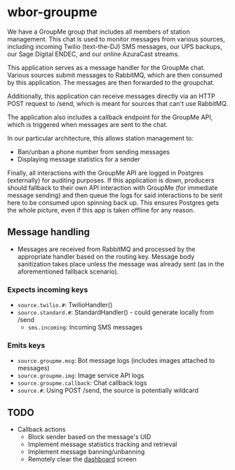 # wbor-groupme

We have a GroupMe group that includes all members of station management. This chat is used to monitor messages from various sources, including incoming Twilio (text-the-DJ) SMS messages, our UPS backups, our Sage Digital ENDEC, and our online AzuraCast streams.

This application serves as a message handler for the GroupMe chat. Various sources submit messages to RabbitMQ, which are then consumed by this application. The messages are then forwarded to the groupchat.

Additionally, this application can receive messages directly via an HTTP POST request to /send, which is meant for sources that can't use RabbitMQ.

The application also includes a callback endpoint for the GroupMe API, which is triggered when messages are sent to the chat.

In our particular architecture, this allows station management to:

- Ban/unban a phone number from sending messages
- Displaying message statistics for a sender

Finally, all interactions with the GroupMe API are logged in Postgres (externally) for auditing purposes. If this application is down, producers should fallback to their own API interaction with GroupMe (for immediate message sending) and then queue the logs for said interactions to be sent here to be consumed upon spinning back up. This ensures Postgres gets the whole picture, even if this app is taken offline for any reason.

## Message handling

- Messages are received from RabbitMQ and processed by the appropriate handler based on the routing key. Message body sanitization takes place unless the message was already sent (as in the aforementioned fallback scenario).

### Expects incoming keys

- `source.twilio.#`: TwilioHandler()
- `source.standard.#`: StandardHandler() - could generate locally from /send
  - `sms.incoming`: Incoming SMS messages

### Emits keys

- `source.groupme.msg`: Bot message logs (includes images attached to messages)
- `source.groupme.img`: Image service API logs
- `source.groupme.callback`: Chat callback logs
- `source.#`: Using POST /send, the source is potentially wildcard

## TODO

- Callback actions
  - Block sender based on the message's UID
  - Implement message statistics tracking and retrieval
  - Implement message banning/unbanning
  - Remotely clear the [dashboard](https://github.com/WBOR-91-1-FM/wbor-studio-dashboard) screen
